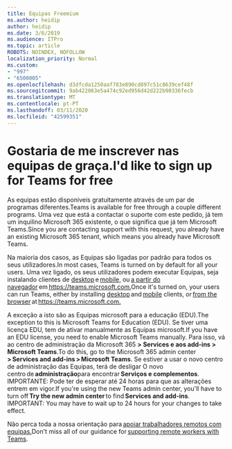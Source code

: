 ```yaml
---
title: Equipas Freemium
ms.author: heidip
author: heidip
ms.date: 3/6/2019
ms.audience: ITPro
ms.topic: article
ROBOTS: NOINDEX, NOFOLLOW
localization_priority: Normal
ms.custom:
- "997"
- "6500005"
ms.openlocfilehash: d3dfcda1250aaf783e890cd897c51c8639cef48f
ms.sourcegitcommit: 9ab422063e5a474c92ed956d42d222b90336fecb
ms.translationtype: MT
ms.contentlocale: pt-PT
ms.lasthandoff: 03/11/2020
ms.locfileid: "42599351"
---
```

# <a name="id-like-to-sign-up-for-teams-for-free"></a><span data-ttu-id="c10a8-102">Gostaria de me inscrever nas equipas de graça.</span><span class="sxs-lookup"><span data-stu-id="c10a8-102">I'd like to sign up for Teams for free</span></span>

<span data-ttu-id="c10a8-103">As equipas estão disponíveis gratuitamente através de um par de programas diferentes.</span><span class="sxs-lookup"><span data-stu-id="c10a8-103">Teams is available for free through a couple different programs.</span></span> <span data-ttu-id="c10a8-104">Uma vez que está a contactar o suporte com este pedido, já tem um inquilino Microsoft 365 existente, o que significa que já tem Microsoft Teams.</span><span class="sxs-lookup"><span data-stu-id="c10a8-104">Since you are contacting support with this request, you already have an existing Microsoft 365 tenant, which means you already have Microsoft Teams.</span></span>

<span data-ttu-id="c10a8-105">Na maioria dos casos, as Equipas são ligadas por padrão para todos os seus utilizadores.</span><span class="sxs-lookup"><span data-stu-id="c10a8-105">In most cases, Teams is turned on by default for all your users.</span></span> <span data-ttu-id="c10a8-106">Uma vez ligado, os seus utilizadores podem executar Equipas, seja instalando clientes de [desktop](https://docs.microsoft.com/MicrosoftTeams/get-clients#desktop-client) e [mobile,](https://docs.microsoft.com/MicrosoftTeams/get-clients#mobile-clients) ou [a partir do navegador](https://docs.microsoft.com/MicrosoftTeams/get-clients#web-client) em <https://teams.microsoft.com.></span><span class="sxs-lookup"><span data-stu-id="c10a8-106">Once it's turned on, your users can run Teams, either by installing [desktop](https://docs.microsoft.com/MicrosoftTeams/get-clients#desktop-client) and [mobile](https://docs.microsoft.com/MicrosoftTeams/get-clients#mobile-clients) clients, or [from the browser](https://docs.microsoft.com/MicrosoftTeams/get-clients#web-client) at <https://teams.microsoft.com.></span></span>

<span data-ttu-id="c10a8-107">A exceção a isto são as Equipas microsoft para a educação (EDU).</span><span class="sxs-lookup"><span data-stu-id="c10a8-107">The exception to this is Microsoft Teams for Education (EDU).</span></span> <span data-ttu-id="c10a8-108">Se tiver uma licença EDU, tem de ativar manualmente as Equipas microsoft.</span><span class="sxs-lookup"><span data-stu-id="c10a8-108">If you have an EDU license, you need to enable Microsoft Teams manually.</span></span> <span data-ttu-id="c10a8-109">Para isso, vá ao centro de administração da Microsoft 365 **> Services e aos add-ins > Microsoft Teams**.</span><span class="sxs-lookup"><span data-stu-id="c10a8-109">To do this, go to the Microsoft 365 admin center **> Services and add-ins > Microsoft Teams**.</span></span> <span data-ttu-id="c10a8-110">Se estiver a usar o novo centro de administração das Equipas, terá de desligar O novo centro de **administração**para encontrar **Serviços e complementos**. IMPORTANTE: Pode ter de esperar até 24 horas para que as alterações entrem em vigor.</span><span class="sxs-lookup"><span data-stu-id="c10a8-110">If you're using the new Teams admin center, you'll have to turn off **Try the new admin center** to find **Services and add-ins**. IMPORTANT: You may have to wait up to 24 hours for your changes to take effect.</span></span>

<span data-ttu-id="c10a8-111">Não perca toda a nossa orientação para [apoiar trabalhadores remotos com equipas.](https://docs.microsoft.com/MicrosoftTeams/support-remote-work-with-teams)</span><span class="sxs-lookup"><span data-stu-id="c10a8-111">Don't miss all of our guidance for [supporting remote workers with Teams](https://docs.microsoft.com/MicrosoftTeams/support-remote-work-with-teams).</span></span>
